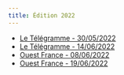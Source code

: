 ```yaml
---
title: Édition 2022
---
```

* [Le Télégramme - 30/05/2022](https://www.letelegramme.fr/finistere/saint-rivoal/clavier-dans-les-monts-une-edition-pleine-de-romantisme-et-de-poesie-du-17-au-19-juin-a-saint-rivoal-30-05-2022-13048194.php)
* [Le Télégramme -
  14/06/2022](https://www.letelegramme.fr/finistere/saint-rivoal/a-saint-rivoal-une-seconde-edition-pour-clavier-dans-les-monts-14-06-2022-13068973.php)
* [Ouest France -
  08/06/2022](https://www.ouest-france.fr/bretagne/saint-rivoal-29190/a-saint-rivoal-le-deuxieme-festival-claviers-dans-les-monts-aura-lieu-du-17-au-19-juin-c11909c8-e417-11ec-bb25-7d471ff200ae)
* [Ouest France -
  19/06/2022](https://www.ouest-france.fr/bretagne/saint-rivoal-29190/les-claviers-vont-resonner-a-saint-rivoal-ce-week-end-ea09ff1c-d05a-11eb-8fd4-1c499e790b04)
